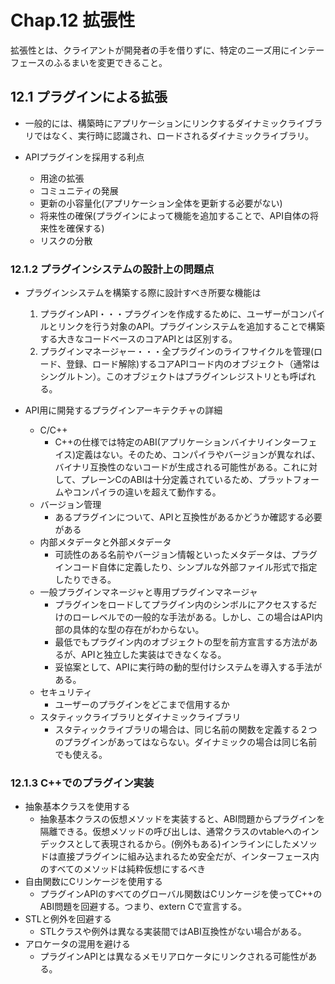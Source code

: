 # Chap.12 拡張性
拡張性とは、クライアントが開発者の手を借りずに、特定のニーズ用にインテーフェースのふるまいを変更できること。

## 12.1 プラグインによる拡張
- 一般的には、構築時にアプリケーションにリンクするダイナミックライブラリではなく、実行時に認識され、ロードされるダイナミックライブラリ。

- APIプラグインを採用する利点
    - 用途の拡張
    - コミュニティの発展
    - 更新の小容量化(アプリケーション全体を更新する必要がない)
    - 将来性の確保(プラグインによって機能を追加することで、API自体の将来性を確保する)
    - リスクの分散

### 12.1.2 プラグインシステムの設計上の問題点
- プラグインシステムを構築する際に設計すべき所要な機能は
    1. プラグインAPI・・・プラグインを作成するために、ユーザーがコンパイルとリンクを行う対象のAPI。プラグインシステムを追加することで構築する大きなコードベースのコアAPIとは区別する。
    1. プラグインマネージャー・・・全プラグインのライフサイクルを管理(ロード、登録、ロード解除)するコアAPIコード内のオブジェクト（通常はシングルトン）。このオブジェクトはプラグインレジストリとも呼ばれる。

- API用に開発するプラグインアーキテクチャの詳細
    - C/C++
        - C++の仕様では特定のABI(アプリケーションバイナリインターフェイス)定義はない。そのため、コンパイラやバージョンが異なれば、バイナリ互換性のないコードが生成される可能性がある。これに対して、プレーンCのABIは十分定義されているため、プラットフォームやコンパイラの違いを超えて動作する。
    - バージョン管理
        - あるプラグインについて、APIと互換性があるかどうか確認する必要がある
    - 内部メタデータと外部メタデータ
        - 可読性のある名前やバージョン情報といったメタデータは、プラグインコード自体に定義したり、シンプルな外部ファイル形式で指定したりできる。
    - 一般プラグインマネージャと専用プラグインマネージャ
        - プラグインをロードしてプラグイン内のシンボルにアクセスするだけのローレベルでの一般的な手法がある。しかし、この場合はAPI内部の具体的な型の存在がわからない。
        - 最低でもプラグイン内のオブジェクトの型を前方宣言する方法があるが、APIと独立した実装はできなくなる。
        - 妥協案として、APIに実行時の動的型付けシステムを導入する手法がある。
    - セキュリティ
        - ユーザーのプラグインをどこまで信用するか
    - スタティックライブラリとダイナミックライブラリ
        - スタティックライブラリの場合は、同じ名前の関数を定義する２つのプラグインがあってはならない。ダイナミックの場合は同じ名前でも使える。

### 12.1.3 C++でのプラグイン実装
- 抽象基本クラスを使用する
    - 抽象基本クラスの仮想メソッドを実装すると、ABI問題からプラグインを隔離できる。仮想メソッドの呼び出しは、通常クラスのvtableへのインデックスとして表現されるから。(例外もある)インラインにしたメソッドは直接プラグインに組み込まれるため安全だが、インターフェース内のすべてのメソッドは純粋仮想にするべき
- 自由関数にCリンケージを使用する
    - プラグインAPIのすべてのグローバル関数はCリンケージを使ってC++のABI問題を回避する。つまり、extern Cで宣言する。
- STLと例外を回避する
    - STLクラスや例外は異なる実装間ではABI互換性がない場合がある。
- アロケータの混用を避ける
    - プラグインAPIとは異なるメモリアロケータにリンクされる可能性がある。

